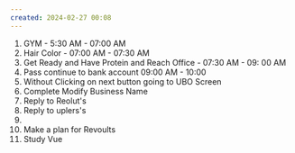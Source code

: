 ```yaml
---
created: 2024-02-27 00:08
---
```

1. GYM - 5:30 AM - 07:00 AM
2. Hair Color - 07:00 AM - 07:30 AM
3. Get Ready and Have Protein and Reach Office - 07:30 AM - 09: 00 AM
4. Pass continue to bank account 09:00 AM - 10:00
5. Without Clicking on next button going to UBO Screen
6. Complete Modify Business Name
7. Reply to Reolut's 
8. Reply to uplers's
9. 
10. Make a plan for Revoults
11. Study Vue

